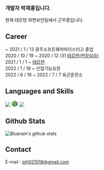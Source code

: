 ### 개발자 박재홍입니다.

현재 테르텐 화면보안팀에서 근무중입니다.

## Career
~ 2021 / 1 / 13 광주소프트웨어마이스터고 졸업  
2020 / 10 / 19 ~ 2020 / 12 /31 [테르텐(현장실습)](http://www.teruten.com/kr/)  
2021 / 1 / 1 ~ [테르텐](http://www.teruten.com/kr/)  
2022 / 1 /  18 ~ 산업기능요원  
2022 / 6 / 16 ~ 2022 / 7 / 7 육군훈련소 

## Languages and Skills
<code><img height="20" src="https://cdn3.iconfinder.com/data/icons/logos-and-brands-adobe/512/267_Python-512.png"></code>
<code><img height="20" src="https://raw.githubusercontent.com/github/explore/80688e429a7d4ef2fca1e82350fe8e3517d3494d/topics/nodejs/nodejs.png"></code>
<code><img height="20" src="https://code.visualstudio.com/assets/updates/1_35/logo-stable.png"></code>

## Github Stats
![Bluerain's github stats](https://github-readme-stats.vercel.app/api?username=gasd238&show_icons=true&count_private=true&theme=tokyonight)

## Contact
E-mail : pjh021018@gmail.com
<!--
**gasd238/gasd238** is a ✨ _special_ ✨ repository because its `README.md` (this file) appears on your GitHub profile.
-->  
